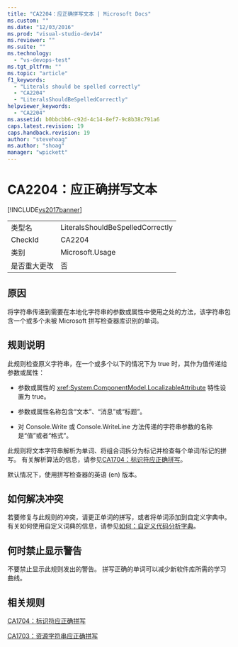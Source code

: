 ```yaml
---
title: "CA2204：应正确拼写文本 | Microsoft Docs"
ms.custom: ""
ms.date: "12/03/2016"
ms.prod: "visual-studio-dev14"
ms.reviewer: ""
ms.suite: ""
ms.technology: 
  - "vs-devops-test"
ms.tgt_pltfrm: ""
ms.topic: "article"
f1_keywords: 
  - "Literals should be spelled correctly"
  - "CA2204"
  - "LiteralsShouldBeSpelledCorrectly"
helpviewer_keywords: 
  - "CA2204"
ms.assetid: b0bbcbb6-c92d-4c14-8ef7-9c8b38c791a6
caps.latest.revision: 19
caps.handback.revision: 19
author: "stevehoag"
ms.author: "shoag"
manager: "wpickett"
---
```

# CA2204：应正确拼写文本
[!INCLUDE[vs2017banner](../code-quality/includes/vs2017banner.md)]

|||  
|-|-|  
|类型名|LiteralsShouldBeSpelledCorrectly|  
|CheckId|CA2204|  
|类别|Microsoft.Usage|  
|是否重大更改|否|  
  
## 原因  
 将字符串传递到需要在本地化字符串的参数或属性中使用之处的方法，该字符串包含一个或多个未被 Microsoft 拼写检查器库识别的单词。  
  
## 规则说明  
 此规则检查原义字符串，在一个或多个以下的情况下为 true 时，其作为值传递给参数或属性：  
  
-   参数或属性的 <xref:System.ComponentModel.LocalizableAttribute> 特性设置为 true。  
  
-   参数或属性名称包含“文本”、“消息”或“标题”。  
  
-   对 Console.Write 或 Console.WriteLine 方法传递的字符串参数的名称是“值”或者“格式”。  
  
 此规则将文本字符串解析为单词、将组合词拆分为标记并检查每个单词\/标记的拼写。  有关解析算法的信息，请参见[CA1704：标识符应正确拼写](../code-quality/ca1704-identifiers-should-be-spelled-correctly.md)。  
  
 默认情况下，使用拼写检查器的英语 \(en\) 版本。  
  
## 如何解决冲突  
 若要修复与此规则的冲突，请更正单词的拼写，或者将单词添加到自定义字典中。  有关如何使用自定义词典的信息，请参见[如何：自定义代码分析字典](../Topic/How%20to:%20Customize%20the%20Code%20Analysis%20Dictionary.md)。  
  
## 何时禁止显示警告  
 不要禁止显示此规则发出的警告。  拼写正确的单词可以减少新软件库所需的学习曲线。  
  
## 相关规则  
 [CA1704：标识符应正确拼写](../code-quality/ca1704-identifiers-should-be-spelled-correctly.md)  
  
 [CA1703：资源字符串应正确拼写](../code-quality/ca1703-resource-strings-should-be-spelled-correctly.md)